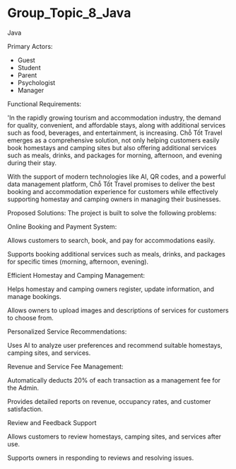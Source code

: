 # Group_Topic_8_Java
Java

Primary Actors:
  + Guest
  + Student
  + Parent
  + Psychologist
  + Manager

Functional Requirements:

'In the rapidly growing tourism and accommodation industry, the demand for quality, convenient, and affordable stays, along with additional services such as food, beverages, and entertainment, is increasing. Chỗ Tốt Travel emerges as a comprehensive solution, not only helping customers easily book homestays and camping sites but also offering additional services such as meals, drinks, and packages for morning, afternoon, and evening during their stay. 

With the support of modern technologies like AI, QR codes, and a powerful data management platform, Chỗ Tốt Travel promises to deliver the best booking and accommodation experience for customers while effectively supporting homestay and camping owners in managing their businesses.  

 

Proposed Solutions:  The project is built to solve the following problems: 

Online Booking and Payment System: 

Allows customers to search, book, and pay for accommodations easily. 

Supports booking additional services such as meals, drinks, and packages for specific times (morning, afternoon, evening). 

Efficient Homestay and Camping Management: 

Helps homestay and camping owners register, update information, and manage bookings. 

Allows owners to upload images and descriptions of services for customers to choose from. 

Personalized Service Recommendations: 

Uses AI to analyze user preferences and recommend suitable homestays, camping sites, and services. 

Revenue and Service Fee Management: 

Automatically deducts 20% of each transaction as a management fee for the Admin. 

Provides detailed reports on revenue, occupancy rates, and customer satisfaction. 

Review and Feedback Support 

Allows customers to review homestays, camping sites, and services after use. 

Supports owners in responding to reviews and resolving issues. 

